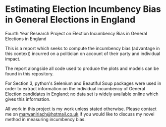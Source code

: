 # Estimating Election Incumbency Bias in General Elections in England

Fourth Year Research Project on Election Incumbency Bias in General Elections in England

This is a report which seeks to compute the incumbency bias (advantage in this context) incurred on a politician on account of their party and individual impact.

The report alongside all code used to produce the plots and models can be found in this repository.

For Section 3, python's Selenium and Beautiful Soup packages were used in order to extract information on the individual incumbency of General Election candidates in England; no data set is widely available online which gives this information.

All work in this project is my work unless stated otherwise. Please contact me on marwanlriach@hotmail.co.uk if you would like to discuss my novel method in measuring incumbency bias.
